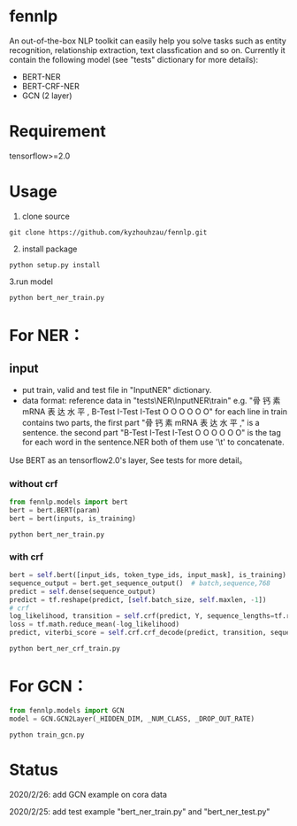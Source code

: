 # fennlp

An out-of-the-box NLP toolkit can easily help you solve tasks such as
entity recognition, relationship extraction, text classfication and so on.
Currently it contain the following model (see "tests" dictionary for more details):
* BERT-NER
* BERT-CRF-NER
* GCN (2 layer)

# Requirement
tensorflow>=2.0

# Usage
1. clone source
```
git clone https://github.com/kyzhouhzau/fennlp.git
```
2. install package
```
python setup.py install
```
3.run model
```
python bert_ner_train.py
```

# For NER：

## input
* put train, valid and test file in "InputNER" dictionary.
* data format: reference data in  "tests\NER\InputNER\train"
e.g. "骨 钙 素 mRNA 表 达 水 平 ,    B-Test I-Test I-Test O O O O O O"
for each line in train contains two parts, the first part "骨 钙 素 mRNA 表 达 水 平 ," is a sentence.
the second part "B-Test I-Test I-Test O O O O O O" is the tag for each word in the sentence.NER
both of them use '\t' to concatenate.

Use BERT as an tensorflow2.0's layer, See tests for more detail。

### without crf

```python
from fennlp.models import bert
bert = bert.BERT(param)
bert = bert(inputs, is_training)
```

```
python bert_ner_train.py
```

### with crf
```python
bert = self.bert([input_ids, token_type_ids, input_mask], is_training)
sequence_output = bert.get_sequence_output()  # batch,sequence,768
predict = self.dense(sequence_output)
predict = tf.reshape(predict, [self.batch_size, self.maxlen, -1])
# crf
log_likelihood, transition = self.crf(predict, Y, sequence_lengths=tf.reduce_sum(input_mask, 1))
loss = tf.math.reduce_mean(-log_likelihood)
predict, viterbi_score = self.crf.crf_decode(predict, transition, sequence_length=tf.reduce_sum(input_mask, 1))
```

```
python bert_ner_crf_train.py
```

# For GCN：

```python
from fennlp.models import GCN
model = GCN.GCN2Layer(_HIDDEN_DIM, _NUM_CLASS, _DROP_OUT_RATE)
```

```
python train_gcn.py
```


# Status
2020/2/26: add GCN example on cora data

2020/2/25: add test example "bert_ner_train.py" and "bert_ner_test.py"






